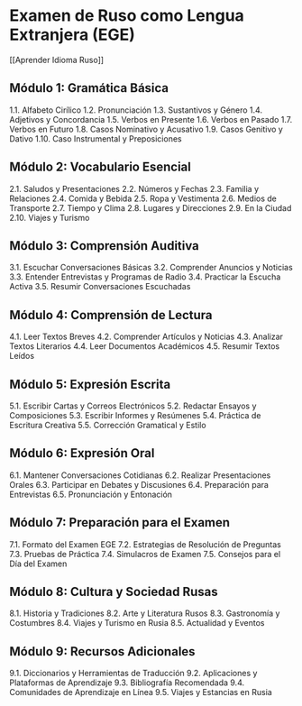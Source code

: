 # Examen de Ruso como Lengua Extranjera (EGE)

[[Aprender Idioma Ruso]]

## Módulo 1: Gramática Básica
1.1. Alfabeto Cirílico
1.2. Pronunciación
1.3. Sustantivos y Género
1.4. Adjetivos y Concordancia
1.5. Verbos en Presente
1.6. Verbos en Pasado
1.7. Verbos en Futuro
1.8. Casos Nominativo y Acusativo
1.9. Casos Genitivo y Dativo
1.10. Caso Instrumental y Preposiciones

## Módulo 2: Vocabulario Esencial
2.1. Saludos y Presentaciones
2.2. Números y Fechas
2.3. Familia y Relaciones
2.4. Comida y Bebida
2.5. Ropa y Vestimenta
2.6. Medios de Transporte
2.7. Tiempo y Clima
2.8. Lugares y Direcciones
2.9. En la Ciudad
2.10. Viajes y Turismo

## Módulo 3: Comprensión Auditiva
3.1. Escuchar Conversaciones Básicas
3.2. Comprender Anuncios y Noticias
3.3. Entender Entrevistas y Programas de Radio
3.4. Practicar la Escucha Activa
3.5. Resumir Conversaciones Escuchadas

## Módulo 4: Comprensión de Lectura
4.1. Leer Textos Breves
4.2. Comprender Artículos y Noticias
4.3. Analizar Textos Literarios
4.4. Leer Documentos Académicos
4.5. Resumir Textos Leídos

## Módulo 5: Expresión Escrita
5.1. Escribir Cartas y Correos Electrónicos
5.2. Redactar Ensayos y Composiciones
5.3. Escribir Informes y Resúmenes
5.4. Práctica de Escritura Creativa
5.5. Corrección Gramatical y Estilo

## Módulo 6: Expresión Oral
6.1. Mantener Conversaciones Cotidianas
6.2. Realizar Presentaciones Orales
6.3. Participar en Debates y Discusiones
6.4. Preparación para Entrevistas
6.5. Pronunciación y Entonación

## Módulo 7: Preparación para el Examen
7.1. Formato del Examen EGE
7.2. Estrategias de Resolución de Preguntas
7.3. Pruebas de Práctica
7.4. Simulacros de Examen
7.5. Consejos para el Día del Examen

## Módulo 8: Cultura y Sociedad Rusas
8.1. Historia y Tradiciones
8.2. Arte y Literatura Rusos
8.3. Gastronomía y Costumbres
8.4. Viajes y Turismo en Rusia
8.5. Actualidad y Eventos

## Módulo 9: Recursos Adicionales
9.1. Diccionarios y Herramientas de Traducción
9.2. Aplicaciones y Plataformas de Aprendizaje
9.3. Bibliografía Recomendada
9.4. Comunidades de Aprendizaje en Línea
9.5. Viajes y Estancias en Rusia


